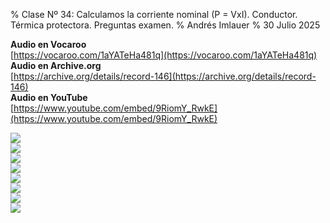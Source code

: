 % Clase Nº 34: Calculamos la corriente nominal (P = VxI). Conductor. Térmica protectora. Preguntas examen.
% Andrés Imlauer
% 30 Julio 2025

**Audio en Vocaroo**   
[https://vocaroo.com/1aYATeHa481q](https://vocaroo.com/1aYATeHa481q)   
**Audio en Archive.org**   
[https://archive.org/details/record-146](https://archive.org/details/record-146)   
**Audio en YouTube**   
[https://www.youtube.com/embed/9RiomY_RwkE](https://www.youtube.com/embed/9RiomY_RwkE)   
   
![](https://blogger.googleusercontent.com/img/b/R29vZ2xl/AVvXsEj_uH7NNbT8JFR_1ZmcocqOneAIo7M-3QKaj8UWlHmvS3eOGEA7B1x5iTXLn_J336CcG8plKPiNqjiDv8g39_OGi28BVMDyCqCyxRx7FocNQQVF04OY7h7Iio0NRwH5bkucKEY8H8CHucY4ucw5zbLVnGzNUZzORmHd0zP7NoPsEgWCETR7onBRjl-c29o/s4160/IMG_20250603_191049136.jpg)   
![](https://blogger.googleusercontent.com/img/b/R29vZ2xl/AVvXsEgYA1C5V8z8prCY5nVHOnq9g0s81YOsq1WWXHV5CyE0iuJ_OszyrIAAUR46bF36lxOkn-dJiKnbQdWzK7rJLXk0HJ4C3OQ_WzCv-KB6hLz35f6BjIAJ_TaZXbezlzNXPCo3Nv2p28d38qoi_iKCu2BPi9P2D4QlG7mgQ6H6LwhxLChcIam-1ixeXBYzM-E/s4160/IMG_20250603_202633075.jpg)   
![](https://blogger.googleusercontent.com/img/b/R29vZ2xl/AVvXsEgIxDHt4REcqtXN93rhMUAEt3upRshRiMPASeq2TWXWD3pkV7VsYesl97-zb1OBG-0vzljyA8WbC8CVUvLCKlS2MFGXBqkUXfYRM-DmOy4z4LrpjYWNw-Flnu0dy3Zw62WPZneft5BYZXPzCzIrXvMaiYiEt6B2AlRcDWvMepoRTJeBC7JeFueqf9fsShA/s4160/IMG_20250603_191101170.jpg)   
![](https://blogger.googleusercontent.com/img/b/R29vZ2xl/AVvXsEg2iYTc18hHnHjccgr9cTUYrOOMmkRfzztpk5hrR61aaRHFy5jEJOgMgK9VG6PzOmlVEqwKMofXLOIp-8JX3gGoSoAXMlp4GB50ds1YSX1GdEXU5oMKes5GFMzNrO6FD3fWIqE7xhzFzN0apyRHw33yHjKHP-X2-2Qc_Bd7ev4NJ_u1wXYzQsj_pXa4ANI/s4160/IMG_20250603_202212918.jpg)   
![](https://blogger.googleusercontent.com/img/b/R29vZ2xl/AVvXsEhkcu3vCGpaPqghuCSaqkW4CmsdLn6ljBn8LOYq2N30BwaKYkEvrpBxDJGH1-CpqNoKDzKdX_DFqECSZQ7IAb58DAqI3z3xwOtw_RlcXH8Ljni8DGsIRfUkOAyekqlohqYMJF1YrYcWam3p5U3oFhABwwROkKMBe4ltBF07_wIvGumVmbkNASs3JXKjOXE/s4160/IMG_20250603_202222259.jpg)   
![](https://blogger.googleusercontent.com/img/b/R29vZ2xl/AVvXsEj_MQY1CdgQJNyGtsTCcOcsCwjnFa2OA1o1bWk5AgSJ7VH30KKUCFl6sQjF_mo1S_Huee7i7W1XEZh3G0uxM0hmMLY9w-Z2Cxo0eKzoArgjt9CcycZqi82pCwJl33L4VBAsFb2cD999ncAkviF5WJdpHrtY6NnSvEG7t2WJGR4UvJNBagIX_I1gkYuuaAE/s4160/IMG_20250603_202229643.jpg)   
![](https://blogger.googleusercontent.com/img/b/R29vZ2xl/AVvXsEhDkUReleOLUDXQkNq798pmyICYfa9HOqyLns4n1i4UwLUWQUS611Uq09G0EMdlaGAbE2_H1LN6F-a18hCZbcSy10mNV0XommyxldBD4m_MVid6q3pYaK2JX3e3gKFLEkq5onkEfVBAgxRiCO3BIzF1RdBvLLlTaCRjRb0da2Z0rP_jc4SF_ajtQTsgAMk/s4160/IMG_20250603_202238185.jpg)   
![](https://blogger.googleusercontent.com/img/b/R29vZ2xl/AVvXsEgVruSKIKxkXXuSAr9LSW1ogbJwPx7Q3Jr3cTrLQN94BG2TzSrN9F0jKERNg9cHT73avTnT2T_eOxtS5rtKrt7RhFdEif3xFEI6WreSMRsEWVajMVOULLV4mFgt4jn1qzRUbxRw3oG2nALICmbA02nMVrjiHhWyyfmDWVPHrDAHm0zG1hRAK8V7IsArKnQ/s4160/IMG_20250603_202242016.jpg)   
   
